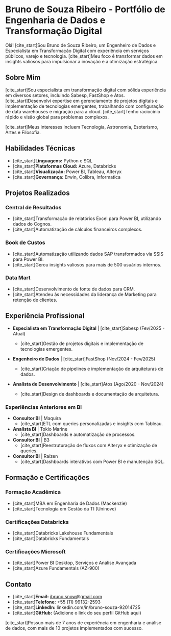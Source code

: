 # Bruno de Souza Ribeiro - Portfólio de Engenharia de Dados e Transformação Digital

Olá! [cite_start]Sou Bruno de Souza Ribeiro, um Engenheiro de Dados e Especialista em Transformação Digital com experiência em serviços públicos, varejo e tecnologia.  [cite_start]Meu foco é transformar dados em insights valiosos para impulsionar a inovação e a otimização estratégica. 

## Sobre Mim

[cite_start]Sou especialista em transformação digital com sólida experiência em diversos setores, incluindo Sabesp, FastShop e Atos.  [cite_start]Desenvolvi expertise em gerenciamento de projetos digitais e implementação de tecnologias emergentes, trabalhando com configuração de data warehouses e migração para a cloud.  [cite_start]Tenho raciocínio rápido e visão global para problemas complexos. 

[cite_start]Meus interesses incluem Tecnologia, Astronomia, Esoterismo, Artes e Filosofia. 

## Habilidades Técnicas

* [cite_start]**Linguagens:** Python e SQL 
* [cite_start]**Plataformas Cloud:** Azure, Databricks 
* [cite_start]**Visualização:** Power BI, Tableau, Alteryx 
* [cite_start]**Governança:** Erwin, Colibra, Informatica 

## Projetos Realizados

### Central de Resultados
* [cite_start]Transformação de relatórios Excel para Power BI, utilizando dados do Cognos. 
* [cite_start]Automatização de cálculos financeiros complexos. 

### Book de Custos
* [cite_start]Automatização utilizando dados SAP transformados via SSIS para Power BI. 
* [cite_start]Gerou insights valiosos para mais de 500 usuários internos. 

### Data Mart
* [cite_start]Desenvolvimento de fonte de dados para CRM. 
* [cite_start]Atendeu às necessidades da liderança de Marketing para retenção de clientes. 

## Experiência Profissional

* **Especialista em Transformação Digital** | [cite_start]Sabesp (Fev/2025 - Atual) 
    * [cite_start]Gestão de projetos digitais e implementação de tecnologias emergentes. 

* **Engenheiro de Dados** | [cite_start]FastShop (Nov/2024 - Fev/2025) 
    * [cite_start]Criação de pipelines e implementação de arquiteturas de dados. 

* **Analista de Desenvolvimento** | [cite_start]Atos (Ago/2020 - Nov/2024) 
    * [cite_start]Design de dashboards e documentação de arquitetura. 

### Experiências Anteriores em BI

* **Consultor BI** | Maquira
    * [cite_start]ETL com queries personalizadas e insights com Tableau. 
* **Analista BI** | Tokio Marine
    * [cite_start]Dashboards e automatização de processos. 
* **Consultor BI** | B3
    * [cite_start]Reestruturação de fluxos com Alteryx e otimização de queries. 
* **Consultor BI** | Raízen
    * [cite_start]Dashboards interativos com Power BI e manutenção SQL. 

## Formação e Certificações

### Formação Acadêmica
* [cite_start]MBA em Engenharia de Dados (Mackenzie) 
* [cite_start]Tecnologia em Gestão da TI (Uninove) 

### Certificações Databricks
* [cite_start]Databricks Lakehouse Fundamentals 
* [cite_start]Databricks Fundamentals 

### Certificações Microsoft
* [cite_start]Power BI Desktop, Serviços e Análise Avançada 
* [cite_start]Azure Fundamentals (AZ-900) 

## Contato

* [cite_start]**Email:** ibruno.snow@gmail.com 
* [cite_start]**Telefone:** +55 (11) 99132-2593 
* [cite_start]**LinkedIn:** linkedin.com/in/bruno-souza-92014725 
* [cite_start]**GitHub:** (Adicione o link do seu perfil GitHub aqui) 

[cite_start]Possuo mais de 7 anos de experiência em engenharia e análise de dados, com mais de 10 projetos implementados com sucesso.
